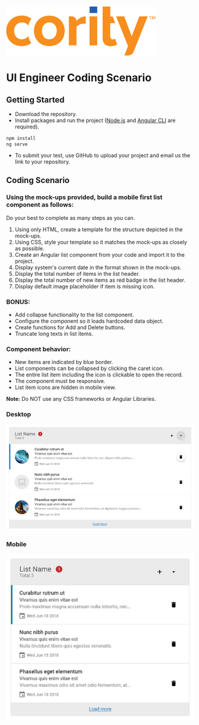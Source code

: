 ![Cority Logo](src/assets/cority-logo.svg)

# UI Engineer Coding Scenario

## Getting Started

- Download the repository.
- Install packages and run the project ([Node.js](https://nodejs.org/en/) and [Angular CLI](https://github.com/angular/angular-cli) are required).
```shell
npm install
ng serve
```
- To submit your test, use GitHub to upload your project and email us the link to your repository.

## Coding Scenario

### Using the mock-ups provided, build a mobile first list component as follows:

Do your best to complete as many steps as you can.

1. Using only HTML, create a template for the structure depicted in the mock-ups.
2. Using CSS, style your template so it matches the mock-ups as closely as possible.
3. Create an Angular list component from your code and import it to the project.
4. Display system's current date in the format shown in the mock-ups.
5. Display the total number of items in the list header.
6. Display the total number of new items as red badge in the list header.
7. Display default image placeholder if item is missing icon.

### BONUS:

- Add collapse functionality to the list component.
- Configure the component so it loads hardcoded data object.
- Create functions for Add and Delete buttons.
- Truncate long texts in list items.

### Component behavior:

- New items are indicated by blue border.
- List components can be collapsed by clicking the caret icon. 
- The entire list item including the icon is clickable to open the record.
- The component must be responsive.
- List item icons are hidden in mobile view.

__Note:__ Do NOT use any CSS frameworks or Angular Libraries.

### Desktop
![Desktop Mock-up](src/assets/desktop.png)

### Mobile
![Mobile Mock-up](src/assets/mobile.png)